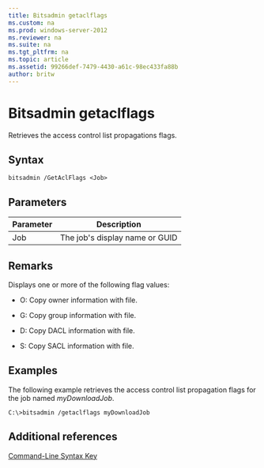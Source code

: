 ```yaml
---
title: Bitsadmin getaclflags
ms.custom: na
ms.prod: windows-server-2012
ms.reviewer: na
ms.suite: na
ms.tgt_pltfrm: na
ms.topic: article
ms.assetid: 99266def-7479-4430-a61c-98ec433fa88b
author: britw
---
```

# Bitsadmin getaclflags
Retrieves the access control list propagations flags.  
  
## Syntax  
  
```  
bitsadmin /GetAclFlags <Job>  
```  
  
## Parameters  
  
|Parameter|Description|  
|-------------|---------------|  
|Job|The job's display name or GUID|  
  
## Remarks  
Displays one or more of the following flag values:  
  
-   O: Copy owner information with file.  
  
-   G: Copy group information with file.  
  
-   D: Copy DACL information with file.  
  
-   S: Copy SACL information with file.  
  
## <a name="BKMK_examples"></a>Examples  
The following example retrieves the access control list propagation flags for the job named *myDownloadJob*.  
  
```  
C:\>bitsadmin /getaclflags myDownloadJob  
```  
  
## Additional references  
[Command-Line Syntax Key](Command-Line-Syntax-Key.md)  
  

